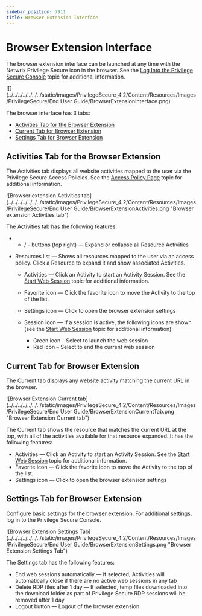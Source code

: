 ```yaml
---
sidebar_position: 7911
title: Browser Extension Interface
---
```


# Browser Extension Interface

The browser extension interface can be launched at any time with the Netwrix Privilege Secure icon in the browser. See the [Log Into the Privilege Secure Console](../../Admin/Login "Log into the Privilege Secure Console") topic for additional information.

![](../../../../../../../static/images/PrivilegeSecure_4.2/Content/Resources/Images/PrivilegeSecure/End User Guide/BrowserExtensionInterface.png)

The browser interface has 3 tabs:

* [Activities Tab for the Browser Extension](#Activiti "Activities Tab for the Browser Extension")
* [Current Tab for Browser Extension](#Current "Current Tab for Browser Extension")
* [Settings Tab for Browser Extension](#Settings "Settings Tab for Browser Extension")

## Activities Tab for the Browser Extension

The Activities tab displays all website activities mapped to the user via the Privilege Secure Access Policies. See the [Access Policy Page](../../Admin/Policy/Page/AccessPolicy "Access Policy Page") topic for additional information.

![Browser extension Activities tab](../../../../../../../static/images/PrivilegeSecure_4.2/Content/Resources/Images/PrivilegeSecure/End User Guide/BrowserExtensionActivities.png "Browser extension Activities tab")

The Activities tab has the following features:

* + / - buttons (top right) — Expand or collapse all Resource Activities
* Resources list — Shows all resources mapped to the user via an access policy. Click a Resource to expand it and show associated Activities.

  * Activities — Click an Activity to start an Activity Session. See the [Start Web Session](StartWebSession "Start Web Session") topic for additional information.
  * Favorite icon — Click the favorite icon to move the Activity to the top of the list.
  * Settings icon — Click to open the browser extension settings
  * Session icon — If a session is active, the following icons are shown (see the [Start Web Session](StartWebSession "Start Web Session") topic for additional information):

    * Green icon – Select to launch the web session
    * Red icon – Select to end the current web session

## Current Tab for Browser Extension

The Current tab displays any website activity matching the current URL in the browser.

![Browser Extension Current tab](../../../../../../../static/images/PrivilegeSecure_4.2/Content/Resources/Images/PrivilegeSecure/End User Guide/BrowserExtensionCurrentTab.png "Browser Extension Current tab")

The Current tab shows the resource that matches the current URL at the top, with all of the activities available for that resource expanded. It has the following features:

* Activities — Click an Activity to start an Activity Session. See the [Start Web Session](StartWebSession "Start Web Session") topic for additional information.
* Favorite icon — Click the favorite icon to move the Activity to the top of the list.
* Settings icon — Click to open the browser extension settings

## Settings Tab for Browser Extension

Configure basic settings for the browser extension. For additional settings, log in to the Privilege Secure Console.

![Browser Extension Settings Tab](../../../../../../../static/images/PrivilegeSecure_4.2/Content/Resources/Images/PrivilegeSecure/End User Guide/BrowserExtensionSettings.png "Browser Extension Settings Tab")

The Settings tab has the following features:

* End web sessions automatically — If selected, Activities will automatically close if there are no active web sessions in any tab
* Delete RDP files after 1 day — If selected, temp files downloaded into the download folder as part of Privilege Secure RDP sessions will be removed after 1 day
* Logout button — Logout of the browser extension